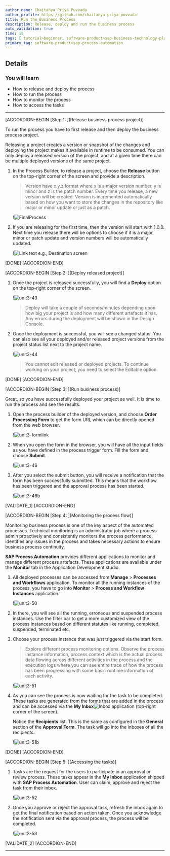 ```yaml
---
author_name: Chaitanya Priya Puvvada
author_profile: https://github.com/chaitanya-priya-puvvada
title: Run the Business Process
description: Release, deploy and run the business process
auto_validation: true
time: 15
tags: [ tutorial>beginner, software-product>sap-business-technology-platform, tutorial>free-tier ]
primary_tag: software-product>sap-process-automation
---
```


## Details
### You will learn
  - How to release and deploy the process
  - How to run the process
  - How to monitor the process
  - How to access the tasks

---

[ACCORDION-BEGIN [Step 1: ](Release business process project)]

To run the process you have to first release and then deploy the business process project. 

Releasing a project creates a version or snapshot of the changes and deploying the project makes it available in runtime to be consumed. You can only deploy a released version of the project, and at a given time there can be multiple deployed versions of the same project.

1. In the Process Builder, to release a project, choose the **Release** button on the top-right corner of the screen and provide a description.

    > Version have x.y.z format where x is a major version number, y is minor and z is the patch number. Every time you release, a new version will be created. Version is incremented automatically based on how you want to store the changes in the repository like major or minor update or just as a patch.

    !![FinalProcess](FinalProcess.png)

2. If you are releasing for the first time, then the version will start with 1.0.0. Next time you release there will be options to choose if it is a major, minor or patch update and version numbers will be automatically updated.

    !![Link text e.g., Destination screen](unit3-42.png)

[DONE]
[ACCORDION-END]

[ACCORDION-BEGIN [Step 2: ](Deploy released project)]

1. Once the project is released successfully, you will find a **Deploy** option on the top-right corner of the screen.

    !![unit3-43](unit3-43.png)

    > Deploy will take a couple of seconds/minutes depending upon how big your project is and how many different artefacts it has. Any errors during the deployment will be shown in the Design Console.

2. Once the deployment is successful, you will see a changed status. You can also see all your deployed and/or released project versions from the project status list next to the project name.

    !![unit3-44](unit3-44.png)

    > You cannot edit released or deployed projects. To continue working on your project, you need to select the Editable option.

[DONE]
[ACCORDION-END]

[ACCORDION-BEGIN [Step 3: ](Run business process)]

Great, so you have successfully deployed your project as well. It is time to run the process and see the results.

1. Open the process builder of the deployed version, and choose **Order Processing Form** to get the form URL which can be directly opened from the web browser.

    !![unit3-formlink](unit3-formlink.PNG)

2. When you open the form in the browser, you will have all the input fields as you have defined in the process trigger form. Fill the form and choose **Submit**.

    !![unit3-46](unit3-46.png)

3. After you select the submit button, you will receive a notification that the form has been successfully submitted. This means that the workflow has been triggered and the approval process has been started.

    !![unit3-46b](unit3-46b.png)

[VALIDATE_1]
[ACCORDION-END]

[ACCORDION-BEGIN [Step 4: ](Monitoring the process flow)]

Monitoring business process is one of the key aspect of the automated processes. Technical monitoring is an administrator job where a process admin proactively and consistently monitors the process performance, identifies any issues in the process and takes necessary actions to ensure business process continuity.

**SAP Process Automation** provides different applications to monitor and manage different process artefacts. These applications are available under the **Monitor** tab in the Application Development studio.

1. All deployed processes can be accessed from **Manage** > **Processes and Workflows** application. To monitor all the running instances of the process, you have to go into **Monitor** > **Process and Workflow Instances** application.

    !![unit3-50](unit3-50.png)

2. In there, you will see all the running, erroneous and suspended process instances. Use the filter bar to get a more customized view of the process instances based on different statutes like running, completed, suspended, terminated etc.

3. Choose your process instance that was just triggered via the start form.

    > Explore different process monitoring options. Observe the process instance information, process context which is the actual process data flowing across different activities in the process and the execution logs where you can see entire trace of how the process has been progressing with some basic runtime information of each activity.

    !![unit3-51](unit3-51.png)

4. As you can see the process is now waiting for the task to be completed. These tasks are generated from the forms that are added in the process and can be accessed via the **My Inbox**![Inbox](Myinbox.png) application (top-right corner of the screen).

    Notice the **Recipients** list. This is the same as configured in the **General** section of the **Approval Form**. The task will go into the inboxes of all the recipients.

    !![unit3-51b](unit3-51b.png)

[DONE]
[ACCORDION-END]

[ACCORDION-BEGIN [Step 5: ](Accessing the tasks)]

1. Tasks are the request for the users to participate in an approval or review process. These tasks appear in the **My Inbox** application shipped with **SAP Process Automation**. User can claim, approve and reject the task from their inbox.

    !![unit3-52](unit3-52.png)

2. Once you approve or reject the approval task, refresh the inbox again to get the final notification based on action taken. Once you acknowledge the notification sent via the approval process, the process will be completed.

    !![unit3-53](unit3-53.png)

[VALIDATE_2]
[ACCORDION-END]

---
